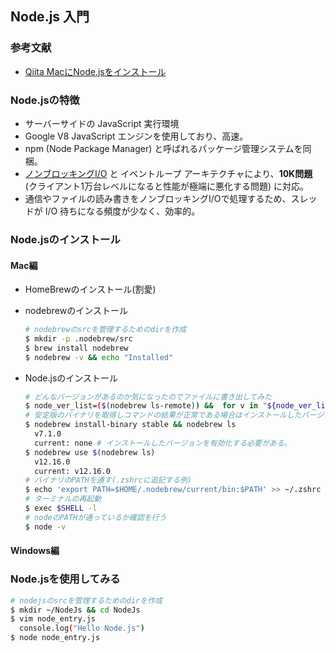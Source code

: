 ## Node.js 入門

### 参考文献
- [Qiita MacにNode.jsをインストール](https://qiita.com/kyosuke5_20/items/c5f68fc9d89b84c0df09)

### Node.jsの特徴

- サーバーサイドの JavaScript 実行環境
- Google V8 JavaScript エンジンを使用しており、高速。
- npm (Node Package Manager) と呼ばれるパッケージ管理システムを同梱。
- [ノンブロッキングI/O](https://nodejs.org/ja/docs/guides/blocking-vs-non-blocking/) と イベントループ アーキテクチャにより、**10K問題** (クライアント1万台レベルになると性能が極端に悪化する問題) に対応。
- 通信やファイルの読み書きをノンブロッキングI/Oで処理するため、スレッドが I/O 待ちになる頻度が少なく、効率的。

### Node.jsのインストール

#### Mac編
- HomeBrewのインストール(割愛)
- nodebrewのインストール

  ```sh
  # nodebrewのsrcを管理するためのdirを作成
  $ mkdir -p .nodebrew/src
  $ brew install nodebrew
  $ nodebrew -v && echo "Installed"
  ```

- Node.jsのインストール

  ```sh
  # どんなバージョンがあるのか気になったのでファイルに書き出してみた
  $ node_ver_list=($(nodebrew ls-remote)) &&  for v in "${node_ver_list[@]}"; do echo $v ;done > version.txt
  # 安定版のバイナリを取得しコマンドの結果が正常である場合はインストールしたバージョンを表示する
  $ nodebrew install-binary stable && nodebrew ls
    v7.1.0
    current: none # インストールしたバージョンを有効化する必要がある。
  $ nodebrew use $(nodebrew ls)
    v12.16.0
    current: v12.16.0
  # バイナリのPATHを通す(.zshrcに追記する例)
  $ echo 'export PATH=$HOME/.nodebrew/current/bin:$PATH' >> ~/.zshrc
  # ターミナルの再起動
  $ exec $SHELL -l
  # nodeのPATHが通っているか確認を行う
  $ node -v
  ```

#### Windows編

### Node.jsを使用してみる
```sh
# nodejsのsrcを管理するためのdirを作成
$ mkdir ~/NodeJs && cd NodeJs
$ vim node_entry.js
  console.log("Hello Node.js")
$ node node_entry.js
```
